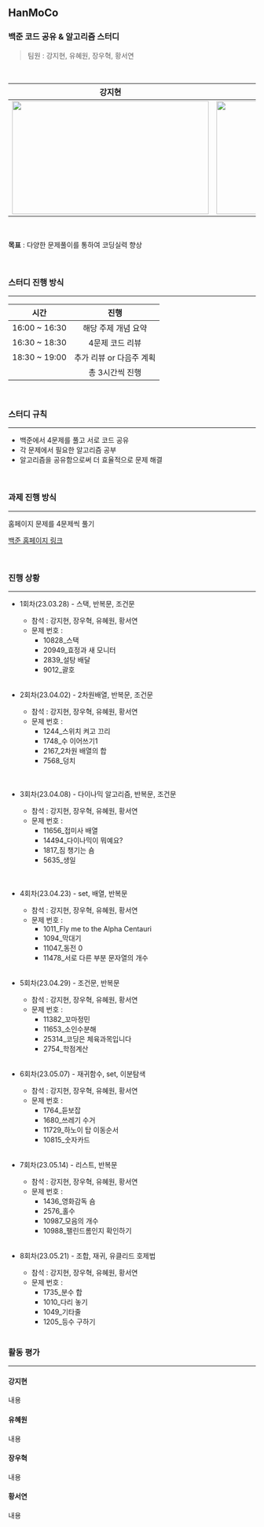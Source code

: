 ## HanMoCo 
### 백준 코드 공유 & 알고리즘 스터디

> 팀원 : 강지현, 유혜원, 장우혁, 황서연
<br>

| 강지현 | 유혜원 | 장우혁 | 황서연 |
| :-----------: | :-----------: | :-----------: | :-----------: |
| <img src="https://user-images.githubusercontent.com/52669844/233824808-152c3938-e13d-4d38-b4eb-78a76691e47c.png"  width="400" height="230"/> |  <img src="https://user-images.githubusercontent.com/52669844/233824958-025c4c13-b06a-4d94-81c3-e36f7fe682d0.png"  width="400" height="230"/>   | <img src="https://user-images.githubusercontent.com/52669844/233824973-b9da123d-357c-4797-ad7f-8c5c46079aea.png"  width="400" height="230"/> | <img src="https://user-images.githubusercontent.com/52669844/233825045-4fea14a5-b972-433f-b051-c7302102fb82.png"  width="400" height="230"/> |

<br>

**목표** : 다양한 문제풀이를 통하여 코딩실력 향상

<br>

### 스터디 진행 방식

---

|     시간      |                진행                 |
| :-----------: | :---------------------------------: |
| 16:00 ~ 16:30 |         해당 주제 개념 요약         |
| 16:30 ~ 18:30 |           4문제 코드 리뷰           |
| 18:30 ~ 19:00 | 추가 리뷰 or 다음주 계획  |
|  |총 3시간씩 진행  |

<br>

### 스터디 규칙

---

- 백준에서 4문제를 풀고 서로 코드 공유
- 각 문제에서 필요한 알고리즘 공부 
- 알고리즘을 공유함으로써 더 효율적으로 문제 해결

<br>

### 과제 진행 방식

---

 홈페이지 문제를 4문제씩 풀기

[백준 홈페이지 링크](<https://www.acmicpc.net/>)

<br>

### 진행 상황

---

- 1회차(23.03.28) - 스택, 반복문, 조건문

  - 참석 : 강지현, 장우혁, 유혜원, 황서연
  - 문제 번호 : 
    - 10828_스택
    - 20949_효정과 새 모니터
    - 2839_설탕 배달
    - 9012_괄호
  <br>

- 2회차(23.04.02) - 2차원배열, 반복문, 조건문

  - 참석 : 강지현, 장우혁, 유혜원, 황서연
  - 문제 번호 : 
    - 1244_스위치 켜고 끄리
    - 1748_수 이어쓰기1
    - 2167_2차원 배열의 합
    - 7568_덩치
  <br>

  <br>
- 3회차(23.04.08) - 다이나믹 알고리즘, 반복문, 조건문

  - 참석 : 강지현, 장우혁, 유혜원, 황서연
  - 문제 번호 : 
    - 11656_접미사 배열
    - 14494_다이나믹이 뭐예요?
    - 1817_짐 챙기는 숌
    - 5635_생일
  <br>


  <br>
  
- 4회차(23.04.23) - set, 배열, 반복문

  - 참석 : 강지현, 장우혁, 유혜원, 황서연
  - 문제 번호 : 
    - 1011_Fly me to the Alpha Centauri
    - 1094_막대기
    - 11047_동전 0
    - 11478_서로 다른 부분 문자열의 개수
  <br>

- 5회차(23.04.29) - 조건문, 반복문

  - 참석 : 강지현, 장우혁, 유혜원, 황서연
  - 문제 번호 : 
    - 11382_꼬마정민
    - 11653_소인수분해 
    - 25314_코딩은 체육과목입니다
    - 2754_학점계산 
  <br>

- 6회차(23.05.07) - 재귀함수, set, 이분탐색

  - 참석 : 강지현, 장우혁, 유혜원, 황서연
  - 문제 번호 : 
    - 1764_듣보잡
    - 1680_쓰레기 수거
    - 11729_하노이 탑 이동순서
    - 10815_숫자카드
  <br>
  
- 7회차(23.05.14) - 리스트, 반복문

  - 참석 : 강지현, 장우혁, 유혜원, 황서연
  - 문제 번호 : 
    - 1436_영화감독 숌
    - 2576_홀수
    - 10987_모음의 개수
    - 10988_팰린드롬인지 확인하기
  <br>
  
- 8회차(23.05.21) - 조합, 재귀, 유클리드 호제법

  - 참석 : 강지현, 장우혁, 유혜원, 황서연
  - 문제 번호 : 
    - 1735_분수 합
    - 1010_다리 놓기
    - 1049_기타줄
    - 1205_등수 구하기
  <br>
  
### 활동 평가
  
---
  
#### 강지현
<pre>내용</pre>
  
#### 유혜원
<pre>내용</pre>
  
#### 장우혁
<pre>내용</pre>
  
#### 황서연
<pre>내용</pre>
  
  
